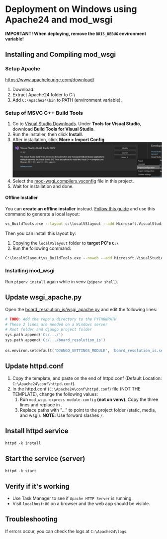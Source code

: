 # Deployment on Windows using Apache24 and mod_wsgi

**IMPORTANT! When deploying, remove the `BRIS_DEBUG` environment variable!**

## Installing and Compiling mod_wsgi

### Setup Apache
https://www.apachelounge.com/download/

1. Download.
2. Extract Apache24 folder to C:\
3. Add `C:\Apache24\bin` to PATH (environment variable).

### Setup of MSVC C++ Build Tools
1. Go to [Visual Studio Downloads](https://visualstudio.microsoft.com/downloads/#build-tools-for-visual-studio-2022). Under **Tools for Visual Studio**, download **Build Tools for Visual Studio**.
2. Run the installer, then click **Install**.
3. After installation, click **More > Import Config**
![import_config](/docs/images/import_config.png)
4. Select the [mod-wsgi_compilers.vsconfig](mod-wsgi_compilers.vsconfig) file in this project.
5. Wait for installation and done.

#### Offline Installer

You can **create an offline installer** instead. [Follow this guide](https://docs.microsoft.com/en-us/visualstudio/install/create-an-offline-installation-of-visual-studio?view=vs-2022) and use this command to generate a local layout:

```bat
vs_BuildTools.exe --layout c:\localVSlayout --add Microsoft.VisualStudio.Component.Roslyn.Compiler --add Microsoft.Component.MSBuild --add Microsoft.VisualStudio.Component.CoreBuildTools --add Microsoft.VisualStudio.Workload.MSBuildTools --add Microsoft.VisualStudio.Component.Windows10SDK --add Microsoft.VisualStudio.Component.VC.CoreBuildTools --add Microsoft.VisualStudio.Component.VC.Tools.x86.x64 --add Microsoft.VisualStudio.Component.VC.Redist.14.Latest --add Microsoft.VisualStudio.Component.VC.CMake.Project --add Microsoft.VisualStudio.Component.Windows10SDK.20348 --lang en-US
```

Then you can install this layout by:
1. Copying the `localVSlayout` folder to **target PC's `C:\`** 
2. Run the following command:
```bat
C:\localVSlayout\vs_BuildTools.exe --noweb --add Microsoft.VisualStudio.Component.Roslyn.Compiler --add Microsoft.Component.MSBuild --add Microsoft.VisualStudio.Component.CoreBuildTools --add Microsoft.VisualStudio.Workload.MSBuildTools --add Microsoft.VisualStudio.Component.Windows10SDK --add Microsoft.VisualStudio.Component.VC.CoreBuildTools --add Microsoft.VisualStudio.Component.VC.Tools.x86.x64 --add Microsoft.VisualStudio.Component.VC.Redist.14.Latest --add Microsoft.VisualStudio.Component.VC.CMake.Project --add Microsoft.VisualStudio.Component.Windows10SDK.20348 --lang en-US
```

### Installing mod_wsgi
Run `pipenv install` again while in venv (`pipenv shell`).

## Update wsgi_apache.py
Open the [board_resolution_is/wsgi_apache.py](board_resolution_is/wsgi_apache.py) and edit the following lines:
```py
# TODO: Add the repo's directory to the PYTHONPATH
# These 2 lines are needed on a Windows server
# Root folder and django project folder
sys.path.append('C:/.../')
sys.path.append('C:/.../board_resolution_is')

os.environ.setdefault('DJANGO_SETTINGS_MODULE', 'board_resolution_is.settings')
```

## Update httpd.conf

1. Copy the template, and paste on the end of httpd.conf (Default Location: `C:\Apache24\conf\httpd.conf`).
2. In the httpd.conf (`C:\Apache24\conf\httpd.conf`) file (NOT THE TEMPLATE), change the following values:
   1. Run `mod_wsgi-express module-config` **(not on venv)**. Copy the three lines and replace in .
   <!-- 2. Replace SetEnv values for the actual server (see these [environment variables](README.md#postgresql-database)). -->
   3. Replace paths with "..." to point to the project folder (static, media, and wsgi). **NOTE**: Use forward slashes `/`.

## Install httpd service
`httpd -k install`

## Start the service (server)
`httpd -k start`

## Verify if it's working
- Use Task Manager to see if `Apache HTTP Server` is running.
- Visit `localhost:80` on a browser and the web app should be visible.

## Troubleshooting
If errors occur, you can check the logs at `C:\Apache24\logs`.
